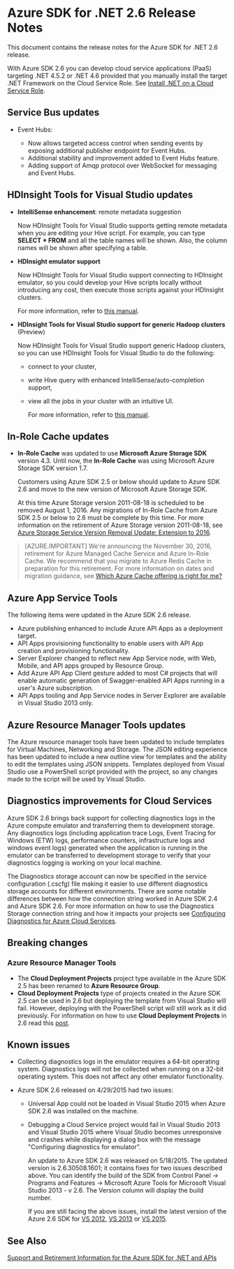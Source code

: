 ﻿<properties
    pageTitle="Azure SDK for .NET 2.6 Release Notes"
    description="Azure SDK for .NET 2.6 Release Notes"
    services="app-service/web"
    documentationcenter=".net"
    author="Juliako"
    manager="erikre"
    editor="" />
<tags
    ms.assetid="b45853d5-a2b8-4962-a22d-579cb36ae14c"
    ms.service="app-service"
    ms.devlang="multiple"
    ms.topic="article"
    ms.tgt_pltfrm="na"
    ms.workload="integration"
    ms.date="10/17/2016"
    wacn.date=""
    ms.author="juliako" />

# Azure SDK for .NET 2.6 Release Notes
This document contains the release notes for the Azure SDK for .NET 2.6 release. 

With Azure SDK 2.6 you can develop cloud service applications (PaaS) targeting .NET 4.5.2 or .NET 4.6 provided that you manually install the target .NET Framework on the Cloud Service Role. See [Install .NET on a Cloud Service Role](/documentation/articles/cloud-services-dotnet-install-dotnet/).

## Service Bus updates
* Event Hubs: 
  
  * Now allows targeted access control when sending events by exposing additional publisher endpoint for Event Hubs.
  * Additional stability and improvement added to Event Hubs feature.
  * Adding support of Amqp protocol over WebSocket for messaging and Event Hubs.

## HDInsight Tools for Visual Studio updates
* **IntelliSense enhancement**: remote metadata suggestion
  
    Now HDInsight Tools for Visual Studio supports getting remote metadata when you are editing your Hive script. For example, you can type **SELECT * FROM** and all the table names will be shown. Also, the column names will be shown after specifying a table.
* **HDInsight emulator support**
  
    Now HDInsight Tools for Visual Studio support connecting to HDInsight emulator, so you could develop your Hive scripts locally without introducing any cost, then execute those scripts against your HDInsight clusters. 
  
    For more information, refer to [this manual](/documentation/articles/hdinsight-hadoop-emulator-get-started/).
* **HDInsight Tools for Visual Studio support for generic Hadoop clusters** (Preview)
  
    Now HDInsight Tools for Visual Studio support generic Hadoop clusters, so you can use HDInsight Tools for Visual Studio to do the following:
  
  * connect to your cluster, 
  * write Hive query with enhanced IntelliSense/auto-completion support, 
  * view all the jobs in your cluster with an intuitive UI. 
    
    For more information, refer to [this manual](/documentation/articles/hdinsight-hadoop-emulator-get-started/).

## In-Role Cache updates
* **In-Role Cache** was updated to use **Microsoft Azure Storage SDK** version 4.3. Until now, the **In-Role Cache** was using Microsoft Azure Storage SDK version 1.7.
  
    Customers using Azure SDK 2.5 or below should update to Azure SDK 2.6 and move to the new version of Microsoft Azure Storage SDK. 
  
    At this time Azure Storage version 2011-08-18 is scheduled to be removed August 1, 2016. Any migrations of In-Role Cache from Azure SDK 2.5 or below to 2.6 must be complete by this time. For more information on the retirement of Azure Storage version 2011-08-18, see [Azure Storage Service Version Removal Update: Extension to 2016](http://blogs.msdn.com/b/windowsazurestorage/archive/2015/10/19/microsoft-azure-storage-service-version-removal-update-extension-to-2016.aspx).

> [AZURE.IMPORTANT]
> We're announcing the November 30, 2016, retirement for Azure Managed Cache Service and Azure In-Role Cache. We recommend that you migrate to Azure Redis Cache in preparation for this retirement. For more information on dates and migration guidance, see [Which Azure Cache offering is right for me?](/documentation/articles/cache-faq/#which-azure-cache-offering-is-right-for-me)
> 
> 

## Azure App Service Tools
The following items were updated in the Azure SDK 2.6 release.

* Azure publishing enhanced to include Azure API Apps as a deployment target.
* API Apps provisioning functionality to enable users with API App creation and provisioning functionality.
* Server Explorer changed to reflect new App Service node, with Web, Mobile, and API apps grouped by Resource Group.
* Add Azure API App Client gesture added to most C# projects that will enable automatic generation of Swagger-enabled API Apps running in a user's Azure subscription.
* API Apps tooling and App Service nodes in Server Explorer are available in Visual Studio 2013 only. 

## Azure Resource Manager Tools updates
The Azure resource manager tools have been updated to include templates for Virtual Machines, Networking and Storage. The JSON editing experience has been updated to include a new outline view for templates and the ability to edit the templates using JSON snippets. Templates deployed from Visual Studio use a PowerShell script provided with the project, so any changes made to the script will be used by Visual Studio.

## Diagnostics improvements for Cloud Services
Azure SDK 2.6 brings back support for collecting diagnostics logs in the Azure compute emulator and transferring them to development storage. Any diagnostics logs (including application trace Logs, Event Tracing for Windows (ETW) logs, performance counters, infrastructure logs and windows event logs) generated when the application is running in the emulator can be transferred to development storage to verify that your diagnostics logging is working on your local machine. 

The Diagnostics storage account can now be specified in the service configuration (.cscfg) file making it easier to use different diagnostics storage accounts for different environments. There are some notable differences between how the connection string worked in Azure SDK 2.4 and Azure SDK 2.6. For more information on how to use the Diagnostics Storage connection string and how it impacts your projects see [Configuring Diagnostics for Azure Cloud Services](/documentation/articles/vs-azure-tools-diagnostics-for-cloud-services-and-virtual-machines/).

## Breaking changes
### Azure Resource Manager Tools
* The **Cloud Deployment Projects** project type available in the Azure SDK 2.5 has been renamed to **Azure Resource Group**.
* **Cloud Deployment Projects** type of projects created in the Azure SDK 2.5 can be used in 2.6 but deploying the template from Visual Studio will fail. However, deploying with the PowerShell script will still work as it did previously.  For information on how to use **Cloud Deployment Projects** in 2.6 read this [post](/documentation/articles/vs-azure-tools-resource-groups-deployment-projects-create-deploy/).

## Known issues
* Collecting diagnostics logs in the emulator requires a 64-bit operating system. Diagnostics logs will not be collected when running on a 32-bit operating system. This does not affect any other emulator functionality. 
* Azure SDK 2.6 released on 4/29/2015 had two issues: 
  
  * Universal App could not be loaded in Visual Studio 2015 when Azure SDK 2.6 was installed on the machine.
  * Debugging a Cloud Service project would fail in Visual Studio 2013 and Visual Studio 2015 where Visual Studio becomes unresponsive and crashes while displaying a dialog box with the message "Configuring diagnostics for emulator".
    
    An update to Azure SDK 2.6 was released on 5/18/2015. The updated version is 2.6.30508.1601; it contains fixes for two issues described above. You can identify the build of the SDK from Control Panel -> Programs and Features -> Microsoft Azure Tools for Microsoft Visual Studio 2013 - v 2.6. The Version column will display the build number.
    
    If you are still facing the above issues, install the latest version of the Azure 2.6 SDK for [VS 2012](http://go.microsoft.com/fwlink/p/?linkid=323511&clcid=0x409), [VS 2013](http://go.microsoft.com/fwlink/p/?linkid=323510&clcid=0x409) or [VS 2015](http://go.microsoft.com/fwlink/?linkid=518003&clcid=0x409).

## See Also
[Support and Retirement Information for the Azure SDK for .NET and APIs](https://msdn.microsoft.com/zh-cn/library/azure/dn479282.aspx/)

